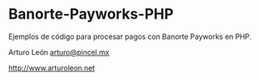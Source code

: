 Banorte-Payworks-PHP
====================

Ejemplos de código para procesar pagos con Banorte Payworks en PHP.

Arturo León arturo@pincel.mx

http://www.arturoleon.net

